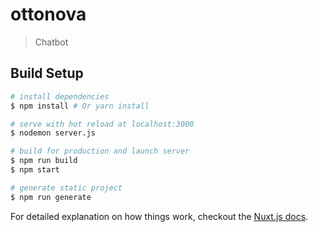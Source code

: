 # ottonova

> Chatbot

## Build Setup

```bash
# install dependencies
$ npm install # Or yarn install

# serve with hot reload at localhost:3000
$ nodemon server.js

# build for production and launch server
$ npm run build
$ npm start

# generate static project
$ npm run generate
```

For detailed explanation on how things work, checkout the [Nuxt.js docs](https://github.com/nuxt/nuxt.js).
